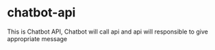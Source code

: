 # chatbot-api
This is Chatbot API, Chatbot will call api and api will responsible to give appropriate message 
